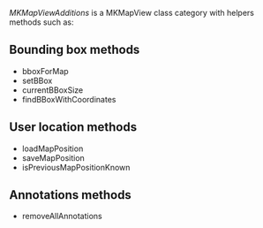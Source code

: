 *MKMapViewAdditions* is a MKMapView class category with helpers methods such as:

Bounding box methods
-----------------------
* bboxForMap
* setBBox
* currentBBoxSize
* findBBoxWithCoordinates

User location methods
-----------------------
* loadMapPosition
* saveMapPosition
* isPreviousMapPositionKnown

Annotations methods
-----------------------

* removeAllAnnotations



